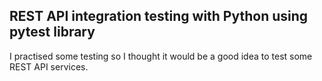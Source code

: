## **REST API integration testing with Python using pytest library**


I practised some testing so I thought it would be a good idea to test some REST API services.